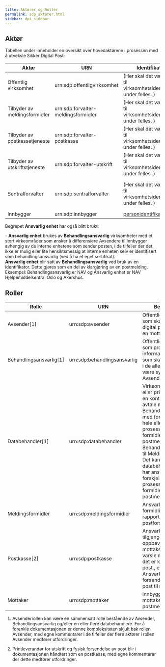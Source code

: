 ```yaml
---
title: Aktører og Roller  
permalink: sdp_aktorer.html
sidebar: dpi_sidebar
---
```


## Aktør

Tabellen under inneholder en oversikt over hovedaktørene i prosessen med
å utveksle Sikker Digital Post:

| Aktør     | URN     | Identifikator    | Beskrivelse  |
| --- | --- | --- | --- |
| Offentlig virksomhet          | urn:sdp:offentligvirksomhet         | (Her skal det være link til virksomhetsidentifikator under felles. ) | Offentlig virksomhet eller annen virksomhet som utfører en offentlig oppgave på vegne av en offentlig virksomhet                            |
| Tilbyder av meldingsformidler | urn:sdp:forvalter-meldingsformidler | (Her skal det være link til virksomhetsidentifikator under felles. ) | Virksomhet (offentlig eller privat) som tilbyr en meldingsformidlingstjeneste, enten direkte eller via underleverandør                      |
| Tilbyder av postkassetjeneste | urn:sdp:forvalter-postkasse         |(Her skal det være link til virksomhetsidentifikator under felles. ) | Virksomhet (offentlig eller privat) som tilbyr postkassetjenester, enten direkte eller via underleverandører                                |
| Tilbyder av utskriftstjeneste | urn:sdp:forvalter-utskrift          | (Her skal det være link til virksomhetsidentifikator under felles. ) | Virksomhet (offentlig eller privat) som tilbyr utskriftstjeneste, enten direkte eller via underleverandører                                 |
| Sentralforvalter              | urn:sdp:sentralforvalter            |(Her skal det være link til virksomhetsidentifikator under felles. ) | Ansvarlig for forvaltning/kontroll av forholdet mellom offentlig virksomheter, mottaker og tilbydere av meldingsformidler/postkassetjeneste |
| Innbygger                     | urn:sdp:innbygger                   | [personidentifikator](../../felles/personidentifikator.md)           | Mottaker av postforsendelsen                                                                                                                |

Begrepet **Ansvarlig enhet** har også blitt brukt:

\- **Ansvarlig enhet** brukes av **Behandlingsansvarlig** virksomheter
med et stort virkeområder som ønsker å differensiere Avsendere til
Innbygger avhengig av de interne enhetene som sender posten, i de
tilfeller der det ikke er mulig eller lite hensiktsmessig at interne
enheten selv er identifisert som behandlingsansvarlig (ved å ha et eget
sertifikat).  
**Ansvarlig enhet** blir satt av **Behandlingsansvarlig** ved bruk av en
identifikator. Dette gjøres som en del av klargjøring av en
postmelding.  
Eksempel: Behandlingsansvarlig er NAV og Ansvarlig enhet er NAV
Hjelpemiddelsentral Oslo og Akershus.

## Roller

| Rolle    | URN     | Beskrivelse    |                                   
| --- | --- | --- |
| Avsender\[1\]     | urn:sdp:avsender             | Offentlig virksomhet som skal sende en digital postmelding til en mottaker |
| Behandlingsansvarlig\[1\] | urn:sdp:behandlingsansvarlig | Offentlig virksomhet som produserer informasjon/brev/post som skal fomidles. Vil i de aller fleste tilfeller være synonymt med Avsender                                                                                                                                       |
| Databehandler\[1\]        | urn:sdp:databehandler        | Virksomhet (offentlig eller privat) som har en kontraktfestet avtale med Behandlingsansvarlig med formål å dekke hele eller deler av prosessen med å formidle en digital postmelding fra Behandlingsansvarlig til Meldingsformidler. Det kan være flere databehandlere som har ansvar for forskjellige steg i prosessen med å formidle en digital postmelding. |
| Meldingsformidler         | urn:sdp:meldingsformidler    | Ansvarlig for formidling, sporing og rapportering av postforsendelser.                                                                                                                            |
| Postkasse\[2\]            | urn:sdp:postkasse            | Ansvarlig for å tilgjengeliggjøre og oppbevare post til mottaker, samt å varsle mottaker når det er kommet ny post., eventuelt: Ansvarlig for print og forsendelse av papir post til mottaker.                                                       |
| Mottaker                  | urn:sdp:mottaker             | Innbyggeren som er mottaker av en digital postmelding                                                                                                                                                                                                                                                                                                          |

<!-- TODO: Bør inn med figur som viser samanhengen -->
<!-- TODO:Endre linkingen -->
1.  Avsenderrollen kan være en sammensatt rolle bestående av Avsender,
    Behandlingsansvarlig og/eller en eller flere databehandlere. For å
    forenkle dokumentasjonen er denne kompleksiteten skjult bak rollen
    Avsender, med egne kommentarer i de tilfeller der flere aktører i
    rollen Avsender medfører utfordringer.



2.  Printleverandør for utskrift og fysisk forsendelse av post blir i
    dokumentasjonen håndtert som en postkasse, med egne kommentarar der
    dette medfører utfordringer.

